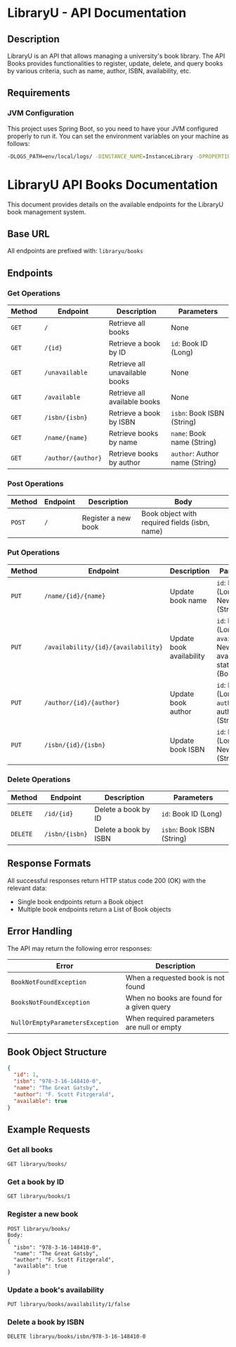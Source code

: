 # LibraryU - API Documentation

## Description

LibraryU is an API that allows managing a university's book library. 
The API Books provides functionalities to register, update, delete, and query books by various criteria, such as name, author, ISBN, availability, etc.

## Requirements

### JVM Configuration

This project uses Spring Boot, so you need to have your JVM configured properly to run it. You can set the environment variables on your machine as follows:

```bash
-DLOGS_PATH=env/local/logs/ -DINSTANCE_NAME=InstanceLibrary -DPROPERTIES_PATH=env/local/
```

# LibraryU API Books Documentation

This document provides details on the available endpoints for the LibraryU book management system.

## Base URL

All endpoints are prefixed with: `libraryu/books`

## Endpoints

### Get Operations

| Method | Endpoint | Description | Parameters |
|--------|----------|-------------|------------|
| `GET` | `/` | Retrieve all books | None |
| `GET` | `/{id}` | Retrieve a book by ID | `id`: Book ID (Long) |
| `GET` | `/unavailable` | Retrieve all unavailable books | None |
| `GET` | `/available` | Retrieve all available books | None |
| `GET` | `/isbn/{isbn}` | Retrieve a book by ISBN | `isbn`: Book ISBN (String) |
| `GET` | `/name/{name}` | Retrieve books by name | `name`: Book name (String) |
| `GET` | `/author/{author}` | Retrieve books by author | `author`: Author name (String) |

### Post Operations

| Method | Endpoint | Description | Body |
|--------|----------|-------------|------|
| `POST` | `/` | Register a new book | Book object with required fields (isbn, name) |

### Put Operations

| Method | Endpoint | Description | Parameters |
|--------|----------|-------------|------------|
| `PUT` | `/name/{id}/{name}` | Update book name | `id`: Book ID (Long), `name`: New name (String) |
| `PUT` | `/availability/{id}/{availability}` | Update book availability | `id`: Book ID (Long), `availability`: New availability status (Boolean) |
| `PUT` | `/author/{id}/{author}` | Update book author | `id`: Book ID (Long), `author`: New author (String) |
| `PUT` | `/isbn/{id}/{isbn}` | Update book ISBN | `id`: Book ID (Long), `isbn`: New ISBN (String) |

### Delete Operations

| Method | Endpoint | Description | Parameters |
|--------|----------|-------------|------------|
| `DELETE` | `/id/{id}` | Delete a book by ID | `id`: Book ID (Long) |
| `DELETE` | `/isbn/{isbn}` | Delete a book by ISBN | `isbn`: Book ISBN (String) |

## Response Formats

All successful responses return HTTP status code 200 (OK) with the relevant data:
- Single book endpoints return a Book object
- Multiple book endpoints return a List of Book objects

## Error Handling

The API may return the following error responses:

| Error | Description |
|-------|-------------|
| `BookNotFoundException` | When a requested book is not found |
| `BooksNotFoundException` | When no books are found for a given query |
| `NullOrEmptyParametersException` | When required parameters are null or empty |

## Book Object Structure

```json
{
  "id": 1,
  "isbn": "978-3-16-148410-0",
  "name": "The Great Gatsby",
  "author": "F. Scott Fitzgerald",
  "available": true
}
```

## Example Requests

### Get all books
```
GET libraryu/books/
```

### Get a book by ID
```
GET libraryu/books/1
```

### Register a new book
```
POST libraryu/books/
Body:
{
  "isbn": "978-3-16-148410-0",
  "name": "The Great Gatsby",
  "author": "F. Scott Fitzgerald",
  "available": true
}
```

### Update a book's availability
```
PUT libraryu/books/availability/1/false
```

### Delete a book by ISBN
```
DELETE libraryu/books/isbn/978-3-16-148410-0
```
